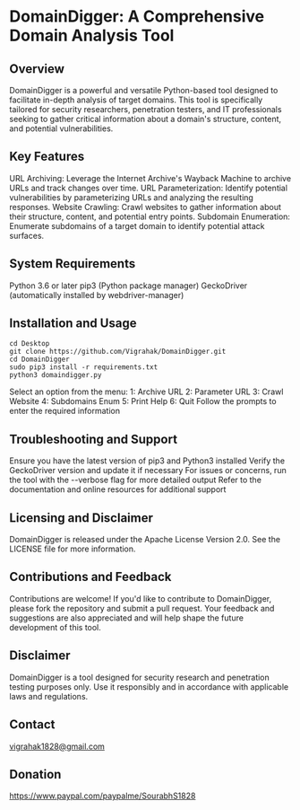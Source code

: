 # DomainDigger: A Comprehensive Domain Analysis Tool

## Overview
 DomainDigger is a powerful and versatile Python-based tool designed to facilitate in-depth analysis of target domains. This tool is specifically tailored for security researchers, penetration testers, and IT professionals seeking to gather critical information about a domain's structure, content, and potential vulnerabilities.

## Key Features
 URL Archiving: Leverage the Internet Archive's Wayback Machine to archive URLs and track changes over time.
 URL Parameterization: Identify potential vulnerabilities by parameterizing URLs and analyzing the resulting responses.
 Website Crawling: Crawl websites to gather information about their structure, content, and potential entry points.
 Subdomain Enumeration: Enumerate subdomains of a target domain to identify potential attack surfaces.

## System Requirements
 Python 3.6 or later
 pip3 (Python package manager)
 GeckoDriver (automatically installed by webdriver-manager)

## Installation and Usage
    cd Desktop    
    git clone https://github.com/Vigrahak/DomainDigger.git
    cd DomainDigger
    sudo pip3 install -r requirements.txt
    python3 domaindigger.py
    
 Select an option from the menu:
        1: Archive URL
        2: Parameter URL
        3: Crawl Website
        4: Subdomains Enum
        5: Print Help
        6: Quit
 Follow the prompts to enter the required information

## Troubleshooting and Support
 Ensure you have the latest version of pip3 and Python3 installed
 Verify the GeckoDriver version and update it if necessary
 For issues or concerns, run the tool with the --verbose flag for more detailed output
 Refer to the documentation and online resources for additional support

## Licensing and Disclaimer
 DomainDigger is released under the Apache License Version 2.0. See the LICENSE file for more information.

## Contributions and Feedback
 Contributions are welcome! If you'd like to contribute to DomainDigger, please fork the repository and submit a pull request. Your feedback and suggestions are also appreciated and will help shape the future development of this tool.

## Disclaimer
 DomainDigger is a tool designed for security research and penetration testing purposes only. Use it responsibly and in accordance with applicable laws and regulations.

## Contact
 vigrahak1828@gmail.com

## Donation
 https://www.paypal.com/paypalme/SourabhS1828
